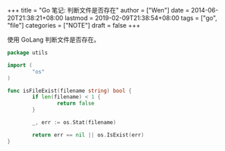 +++
title = "Go 笔记: 判断文件是否存在"
author = ["Wen"]
date = 2014-06-20T21:38:21+08:00
lastmod = 2019-02-09T21:38:54+08:00
tags = ["go", "file"]
categories = ["NOTE"]
draft = false
+++

使用 GoLang 判断文件是否存在。

```go
package utils

import (
        "os"
)

func isFileExist(filename string) bool {
        if len(filename) < 1 {
                return false
        }

        _, err := os.Stat(filename)

        return err == nil || os.IsExist(err)
}
```
